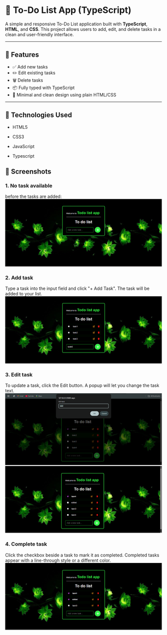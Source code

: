 # 📝 To-Do List App (TypeScript)

A simple and responsive To-Do List application built with **TypeScript**, **HTML**, and **CSS**. This project allows users to add, edit, and delete tasks in a clean and user-friendly interface.

---

## 🚀 Features

- ✅ Add new tasks
- ✏️ Edit existing tasks
- 🗑️ Delete tasks
- 📦 Fully typed with TypeScript
- 🎨 Minimal and clean design using plain HTML/CSS

---

## 🧪 Technologies Used
- HTML5

- CSS3

- JavaScript 

- Typescript
## 📸 Screenshots

### 1. No task available
before the tasks are added:
![alt text](images/Screenshot%202025-07-14%20215245.png)
### 2. Add task
Type a task into the input field and click "+ Add Task".
The task will be added to your list.
![alt text](<images/Screenshot 2025-07-14 215323.png>)
### 3. Edit task
To update a task, click the Edit button.
A popup will let you change the task text.
![alt text](<images/Screenshot 2025-07-14 215407.png>)
![alt text](<images/Screenshot 2025-07-14 222747.png>)
### 4. Complete task
Click the checkbox beside a task to mark it as completed.
Completed tasks appear with a line-through style or a different color.
![alt text](<images/Screenshot 2025-07-14 222808.png>)


